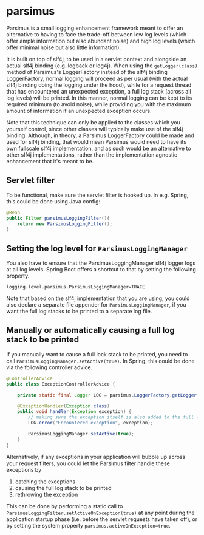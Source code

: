 # parsimus

Parsimus is a small logging enhancement framework meant to offer an alternative to having to face the trade-off between low log levels (which offer ample information but also abundant noise) and high log levels (which offer minimal noise but also little information).

It is built on top of slf4j, to be used in a servlet context and alongside an actual slf4j binding (e.g. logback or log4j). When using the `getLogger(class)` method of Parsimus's LoggerFactory instead of the slf4j binding LoggerFactory, normal logging will proceed as per usual (with the actual slf4j binding doing the logging under the hood), while for a request thread that has encountered an unexpected exception, a full log stack (across all log levels) will be printed. In this manner, normal logging can be kept to its required minimum (to avoid noise), while providing you with the maximum amount of information if an unexpected exception occurs.

Note that this technique can only be applied to the classes which you yourself control, since other classes will typically make use of the slf4j binding. Although, in theory, a Parsimus LoggerFactory could be made and used for slf4j binding, that would mean Parsimus would need to have its own fullscale slf4j implementation, and as such would be an alternative to other slf4j implementations, rather than the implementation agnostic enhancement that it's meant to be. 

## Servlet filter

To be functional, make sure the servlet filter is hooked up. In e.g. Spring, this could be done using Java config:

```Java
@Bean
public Filter parsimusLoggingFilter(){
    return new ParsimusLoggingFilter();
}
```

## Setting the log level for `ParsimusLoggingManager`

You also have to ensure that the ParsimusLoggingManager slf4j logger logs at all log levels. Spring Boot offers a shortcut to that by setting the following property.

```
logging.level.parsimus.ParsimusLoggingManager=TRACE
```

Note that based on the slf4j implementation that you are using, you could also declare a separate file appender for `ParsimusLoggingManager`, if you want the full log stacks to be printed to a separate log file.

## Manually or automatically causing a full log stack to be printed

If you manually want to cause a full lock stack to be printed, you need to call `ParsimusLoggingManager.setActive(true)`. In Spring, this could be done via the following controller advice.

```Java
@ControllerAdvice
public class ExceptionControllerAdvice {

    private static final Logger LOG = parsimus.LoggerFactory.getLogger(ExceptionControllerAdvice.class);

    @ExceptionHandler(Exception.class)
    public void handler(Exception exception) {
        // making sure the exception itself is also added to the full log stack
        LOG.error("Encountered exception", exception);

        ParsimusLoggingManager.setActive(true);
    }
}
```

Alternatively, if any exceptions in your application will bubble up across your request filters, you could let the Parsimus filter handle these exceptions by
1. catching the exceptions
2. causing the full log stack to be printed
3. rethrowing the exception

This can be done by performing a static call to `ParsimusLoggingFilter.setActiveOnException(true)` at any point during the application startup phase (i.e. before the servlet requests have taken off), or by setting the system property `parsimus.activeOnException=true`.
